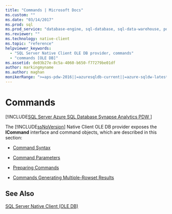 ```yaml
---
title: "Commands | Microsoft Docs"
ms.custom: ""
ms.date: "03/14/2017"
ms.prod: sql
ms.prod_service: "database-engine, sql-database, sql-data-warehouse, pdw"
ms.reviewer: ""
ms.technology: native-client
ms.topic: "reference"
helpviewer_keywords: 
  - "SQL Server Native Client OLE DB provider, commands"
  - "commands [OLE DB]"
ms.assetid: de03b27e-8c5a-4060-b650-f77279be01df
author: markingmyname
ms.author: maghan
monikerRange: ">=aps-pdw-2016||=azuresqldb-current||=azure-sqldw-latest||>=sql-server-2016||=sqlallproducts-allversions||>=sql-server-linux-2017||=azuresqldb-mi-current"
---
```

# Commands
[!INCLUDE[SQL Server Azure SQL Database Synapse Analytics PDW ](../../includes/applies-to-version/sql-asdb-asdbmi-asdw-pdw.md)]

  The [!INCLUDE[ssNoVersion](../../includes/ssnoversion-md.md)] Native Client OLE DB provider exposes the **ICommand** interface and command objects, which are described in this section:  
  
-   [Command Syntax](../../relational-databases/native-client-ole-db-commands/command-syntax.md)  
  
-   [Command Parameters](../../relational-databases/native-client-ole-db-commands/command-parameters.md)  
  
-   [Preparing Commands](../../relational-databases/native-client-ole-db-commands/preparing-commands.md)  
  
-   [Commands Generating Multiple-Rowset Results](../../relational-databases/native-client-ole-db-commands/commands-generating-multiple-rowset-results.md)  
  
## See Also  
 [SQL Server Native Client &#40;OLE DB&#41;](../../relational-databases/native-client/ole-db/sql-server-native-client-ole-db.md)  
  
  
